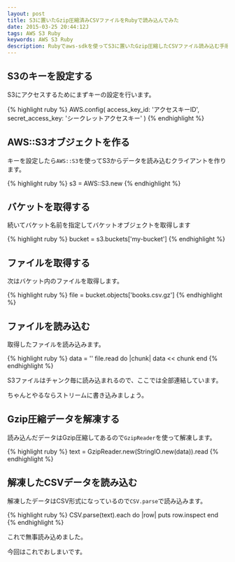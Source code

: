```yaml
---
layout: post
title: S3に置いたGzip圧縮済みCSVファイルをRubyで読み込んでみた
date: 2015-03-25 20:44:12J
tags: AWS S3 Ruby
keywords: AWS S3 Ruby
description: Rubyでaws-sdkを使ってS3に置いたGzip圧縮したCSVファイル読み込む手順をご紹介します。
---
```


## S3のキーを設定する

S3にアクセスするためにまずキーの設定を行います。

{% highlight ruby %}
AWS.config(
  access_key_id: 'アクセスキーID',
  secret_access_key: 'シークレットアクセスキー'
)
{% endhighlight %}

## AWS::S3オブジェクトを作る

キーを設定したら`AWS::S3`を使ってS3からデータを読み込むクライアントを作ります。

{% highlight ruby %}
s3 = AWS::S3.new
{% endhighlight %}

## バケットを取得する

続いてバケット名前を指定してバケットオブジェクトを取得します

{% highlight ruby %}
bucket = s3.buckets['my-bucket']
{% endhighlight %}

## ファイルを取得する

次はバケット内のファイルを取得します。

{% highlight ruby %}
file = bucket.objects['books.csv.gz']
{% endhighlight %}

## ファイルを読み込む

取得したファイルを読み込みます。

{% highlight ruby %}
data = ''
file.read do |chunk|
  data << chunk
end
{% endhighlight %}

S3ファイルはチャンク毎に読み込まれるので、ここでは全部連結しています。

ちゃんとやるならストリームに書き込みましょう。

## Gzip圧縮データを解凍する

読み込んだデータはGzip圧縮してあるので`GzipReader`を使って解凍します。

{% highlight ruby %}
text = GzipReader.new(StringIO.new(data)).read
{% endhighlight %}

## 解凍したCSVデータを読み込む

解凍したデータはCSV形式になっているので`CSV.parse`で読み込みます。

{% highlight ruby %}
CSV.parse(text).each do |row|
  puts row.inspect
end
{% endhighlight %}

これで無事読み込めました。

今回はこれでおしまいです。
